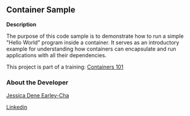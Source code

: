 Container Sample
--------

**Description**

The purpose of this code sample is to demonstrate how to run a simple "Hello World" program inside a container. It serves as an introductory example for understanding how containers can encapsulate and run applications with all their dependencies.

This project is part of a training: [Containers 101](https://bit.ly/containers-101)



### About the Developer    

[Jessica Dene Earley-Cha](https://jessicadeneearley-cha.com/jessica)


[Linkedin](https://www.linkedin.com/in/jessicaearley)    
